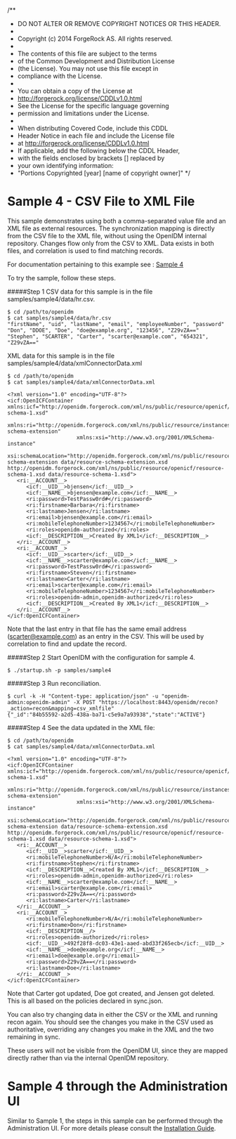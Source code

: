 /** 
 * DO NOT ALTER OR REMOVE COPYRIGHT NOTICES OR THIS HEADER.
 *
 * Copyright (c) 2014 ForgeRock AS. All rights reserved.
 *
 * The contents of this file are subject to the terms
 * of the Common Development and Distribution License
 * (the License). You may not use this file except in
 * compliance with the License.
 *
 * You can obtain a copy of the License at
 * http://forgerock.org/license/CDDLv1.0.html
 * See the License for the specific language governing
 * permission and limitations under the License.
 *
 * When distributing Covered Code, include this CDDL
 * Header Notice in each file and include the License file
 * at http://forgerock.org/license/CDDLv1.0.html
 * If applicable, add the following below the CDDL Header,
 * with the fields enclosed by brackets [] replaced by
 * your own identifying information:
 * "Portions Copyrighted [year] [name of copyright owner]"
 */

# Sample 4 - CSV File to XML File

This sample demonstrates using both a comma-separated value file and an XML
file as external resources. The synchronization mapping is directly from the 
CSV file to the XML file, without using the OpenIDM internal repository. 
Changes flow only from the CSV to XML. Data exists in both files, and
correlation is used to find matching records.

For documentation pertaining to this example see : [Sample 4](http://openidm.forgerock.org/doc/install-guide/index.html#more-sample4)

To try the sample, follow these steps.

#####Step 1
CSV data for this sample is in the file samples/sample4/data/hr.csv.

    $ cd /path/to/openidm
    $ cat samples/sample4/data/hr.csv
    "firstName", "uid", "lastName", "email", "employeeNumber", "password"
    "Don", "DDOE", "Doe", "doe@example.org", "123456", "Z29vZA=="
    "Stephen", "SCARTER", "Carter", "scarter@example.com", "654321", "Z29vZA=="

XML data for this sample is in the file samples/sample4/data/xmlConnectorData.xml

    $ cd /path/to/openidm
    $ cat samples/sample4/data/xmlConnectorData.xml

    <?xml version="1.0" encoding="UTF-8"?>
    <icf:OpenICFContainer xmlns:icf="http://openidm.forgerock.com/xml/ns/public/resource/openicf/resource-schema-1.xsd"
                          xmlns:ri="http://openidm.forgerock.com/xml/ns/public/resource/instances/resource-schema-extension"
                          xmlns:xsi="http://www.w3.org/2001/XMLSchema-instance"
                          xsi:schemaLocation="http://openidm.forgerock.com/xml/ns/public/resource/instances/resource-schema-extension data/resource-schema-extension.xsd http://openidm.forgerock.com/xml/ns/public/resource/openicf/resource-schema-1.xsd data/resource-schema-1.xsd">
       <ri:__ACCOUNT__>
          <icf:__UID__>bjensen</icf:__UID__>
          <icf:__NAME__>bjensen@example.com</icf:__NAME__>
          <ri:password>TestPassw0rd#</ri:password>
          <ri:firstname>Barbara</ri:firstname>
          <ri:lastname>Jensen</ri:lastname>
          <ri:email>bjensen@example.com</ri:email>
          <ri:mobileTelephoneNumber>1234567</ri:mobileTelephoneNumber>
          <ri:roles>openidm-authorized</ri:roles>
          <icf:__DESCRIPTION__>Created By XML1</icf:__DESCRIPTION__>
       </ri:__ACCOUNT__>
       <ri:__ACCOUNT__>
          <icf:__UID__>scarter</icf:__UID__>
          <icf:__NAME__>scarter@example.com</icf:__NAME__>
          <ri:password>TestPassw0rd#</ri:password>
          <ri:firstname>Steven</ri:firstname>
          <ri:lastname>Carter</ri:lastname>
          <ri:email>scarter@example.com</ri:email>
          <ri:mobileTelephoneNumber>1234567</ri:mobileTelephoneNumber>
          <ri:roles>openidm-admin,openidm-authorized</ri:roles>
          <icf:__DESCRIPTION__>Created By XML1</icf:__DESCRIPTION__>
       </ri:__ACCOUNT__>
    </icf:OpenICFContainer>


Note that the last entry in that file has the same email address (scarter@example.com) as an entry in the CSV. This will be used by correlation to find and update the record.

#####Step 2
Start OpenIDM with the configuration for sample 4.

    $ ./startup.sh -p samples/sample4

#####Step 3
Run reconciliation.

    $ curl -k -H "Content-type: application/json" -u "openidm-admin:openidm-admin" -X POST "https://localhost:8443/openidm/recon?_action=recon&mapping=csv_xmlfile"
    {"_id":"84b55592-a2d5-438a-ba71-c5e9a7a93938","state":"ACTIVE"}

#####Step 4
See the data updated in the XML file:

    $ cd /path/to/openidm
    $ cat samples/sample4/data/xmlConnectorData.xml

    <?xml version="1.0" encoding="UTF-8"?>
    <icf:OpenICFContainer xmlns:icf="http://openidm.forgerock.com/xml/ns/public/resource/openicf/resource-schema-1.xsd"
                          xmlns:ri="http://openidm.forgerock.com/xml/ns/public/resource/instances/resource-schema-extension"
                          xmlns:xsi="http://www.w3.org/2001/XMLSchema-instance"
                          xsi:schemaLocation="http://openidm.forgerock.com/xml/ns/public/resource/instances/resource-schema-extension data/resource-schema-extension.xsd http://openidm.forgerock.com/xml/ns/public/resource/openicf/resource-schema-1.xsd data/resource-schema-1.xsd">
       <ri:__ACCOUNT__>
          <icf:__UID__>scarter</icf:__UID__>
          <ri:mobileTelephoneNumber>N/A</ri:mobileTelephoneNumber>
          <ri:firstname>Stephen</ri:firstname>
          <icf:__DESCRIPTION__>Created By XML1</icf:__DESCRIPTION__>
          <ri:roles>openidm-admin,openidm-authorized</ri:roles>
          <icf:__NAME__>scarter@example.com</icf:__NAME__>
          <ri:email>scarter@example.com</ri:email>
          <ri:password>Z29vZA==</ri:password>
          <ri:lastname>Carter</ri:lastname>
       </ri:__ACCOUNT__>
       <ri:__ACCOUNT__>
          <ri:mobileTelephoneNumber>N/A</ri:mobileTelephoneNumber>
          <ri:firstname>Don</ri:firstname>
          <icf:__DESCRIPTION__/>
          <ri:roles>openidm-authorized</ri:roles>
          <icf:__UID__>492f28f8-dc03-43e1-aaed-abd33f265ecb</icf:__UID__>
          <icf:__NAME__>doe@example.org</icf:__NAME__>
          <ri:email>doe@example.org</ri:email>
          <ri:password>Z29vZA==</ri:password>
          <ri:lastname>Doe</ri:lastname>
       </ri:__ACCOUNT__>
    </icf:OpenICFContainer>


Note that Carter got updated, Doe got created, and Jensen got deleted. This is all based on the policies declared in sync.json.

You can also try changing data in either the CSV or the XML and running recon again. You should see the changes you make in the CSV used as authoritative, overriding any changes you make in the XML and the two remaining in sync.

These users will not be visible from the OpenIDM UI, since they are mapped directly rather than via the internal OpenIDM repository.

# Sample 4 through the Administration UI

Similar to Sample 1, the steps in this sample can be performed through the Administration UI. For more details please consult the [Installation Guide](http://openidm.forgerock.org/doc/install-guide/index.html).